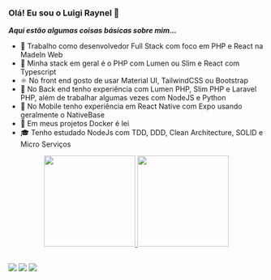 ### Olá! Eu sou o Luigi Raynel 👋

***Aqui estão algumas coisas básicas sobre mim...***

- 🔭 Trabalho como desenvolvedor Full Stack com foco em PHP e React na MadeIn Web
- 🌱 Minha stack em geral é o PHP com Lumen ou Slim e React com Typescript
- ⚛ No front end gosto de usar Material UI, TailwindCSS ou Bootstrap
- 💎 No Back end tenho experiência com Lumen PHP, Slim PHP e Laravel PHP, além de trabalhar algumas vezes com NodeJS e Python
- 📱 No Mobile tenho experiência em React Native com Expo usando geralmente o NativeBase
- 🐳 Em meus projetos Docker é lei
- 🎓 Tenho estudado NodeJs com TDD, DDD, Clean Architecture, SOLID e Micro Serviços


<div align="center">
  <a href="https://github.com/luigi-raynel-dev">
  <img height="180em" src="https://github-readme-stats.vercel.app/api?username=luigi-raynel-dev&show_icons=true&theme=dracula&include_all_commits=true&count_private=true"/>
  <img height="180em" src="https://github-readme-stats.vercel.app/api/top-langs/?username=luigi-raynel-dev&layout=compact&langs_count=7&theme=dracula"/>
</div>
  
   ##
 
<div> 
    <a href="https://www.linkedin.com/in/luigi-raynel" target="_blank"><img src="https://img.shields.io/badge/-LinkedIn-%230077B5?style=for-the-badge&logo=linkedin&logoColor=white" target="_blank"></a> 
  <a href="https://instagram.com/luigiraynel21" target="_blank"><img src="https://img.shields.io/badge/-Instagram-%23E4405F?style=for-the-badge&logo=instagram&logoColor=white" target="_blank"></a>
 <a href = "mailto:devluigiraynel@gmail.com"><img src="https://img.shields.io/badge/-Gmail-%23333?style=for-the-badge&logo=gmail&logoColor=white" target="_blank"></a>
 
</div>
